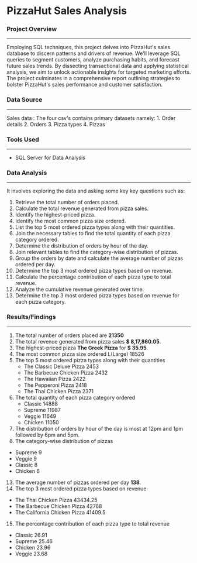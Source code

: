 # PizzaHut Sales Analysis

### Project Overview
---
Employing SQL techniques, this project delves into PizzaHut's sales database to discern patterns and drivers of revenue. We'll leverage SQL queries to segment customers, analyze purchasing habits, and forecast future sales trends. By dissecting transactional data and applying statistical analysis, we aim to unlock actionable insights for targeted marketing efforts. The project culminates in a comprehensive report outlining strategies to bolster PizzaHut's sales performance and customer satisfaction.


### Data Source
---
Sales data : The  four csv's contains primary datasets namely:
              1. Order details
              2. Orders
              3. Pizza types
              4. Pizzas

### Tools Used
---
- SQL Server for Data Analysis

### Data Analysis
---
It involves exploring the data and asking some key key questions such as:

1. Retrieve the total number of orders placed.
2. Calculate the total revenue generated from pizza sales.
3. Identify the highest-priced pizza.
4. Identify the most common pizza size ordered.
5. List the top 5 most ordered pizza types along with their quantities.
6. Join the necessary tables to find the total quantity of each pizza category ordered.
7. Determine the distribution of orders by hour of the day.
8. Join relevant tables to find the category-wise distribution of pizzas.
9. Group the orders by date and calculate the average number of pizzas ordered per day.
10. Determine the top 3 most ordered pizza types based on revenue.
11. Calculate the percentage contribution of each pizza type to total revenue.
12. Analyze the cumulative revenue generated over time.
13. Determine the top 3 most ordered pizza types based on revenue for each pizza category.

### Results/Findings
---
1. The total number of orders placed are **21350**
2. The total revenue generated from pizza sales **$ 8,17,860.05**.
3. The highest-priced pizza **The Greek Pizza**	for **$ 35.95**.
4. The most common pizza size ordered L(Large)	18526
6. The top 5 most ordered pizza types along with their quantities
   - The Classic Deluxe Pizza	  2453
   - The Barbecue Chicken Pizza	2432
   - The Hawaiian Pizza	        2422
   - The Pepperoni Pizza	      2418
   - The Thai Chicken Pizza	    2371
8. The total quantity of each pizza category ordered
   - Classic	14888
   - Supreme	11987
   - Veggie	  11649
   - Chicken	11050
10. The distribution of orders by hour of the day is most at 12pm and 1pm followed by 6pm and 5pm.
11. The category-wise distribution of pizzas
   - Supreme	9
   - Veggie	  9
   - Classic	8
   - Chicken	6
13. The average number of pizzas ordered per day **138**.
14. The top 3 most ordered pizza types based on revenue
   - The Thai Chicken Pizza	        43434.25
   - The Barbecue Chicken Pizza	    42768
   - The California Chicken Pizza	  41409.5
15. The percentage contribution of each pizza type to total revenue
   - Classic	26.91
   - Supreme	25.46
   - Chicken	23.96
   - Veggie	  23.68
